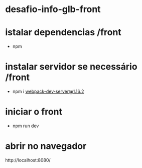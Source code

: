 # desafio-info-glb-front

# istalar dependencias /front
* npm

# instalar servidor se necessário /front
* npm i webpack-dev-server@1.16.2

# iniciar o front
* npm run dev

# abrir no navegador
http://localhost:8080/
